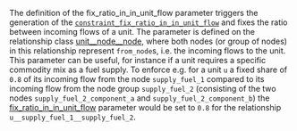 The definition of the fix\_ratio\_in\_in\_unit\_flow parameter triggers the generation of the [`constraint_fix_ratio_in_in_unit_flow`](#Fixed-ratio-between-input-and-input-unit) and fixes the ratio between incoming flows of a unit. The parameter is defined on the relationship class [unit\_\_node\_\_node](@ref), where both nodes (or group of nodes) in this relationship represent `from_node`s, i.e. the incoming flows to the unit. This parameter can be useful, for instance if a unit requires a specific commodity mix as a fuel supply.
To enforce e.g. for a unit `u` a fixed share of `0.8` of its incoming flow from the node `supply_fuel_1` compared to its incoming flow from the node group `supply_fuel_2` (consisting of the two nodes `supply_fuel_2_component_a` and `supply_fuel_2_component_b`) the [fix\_ratio\_in\_in\_unit\_flow](@ref) parameter would be set to `0.8` for the relationship `u__supply_fuel_1__supply_fuel_2`.
